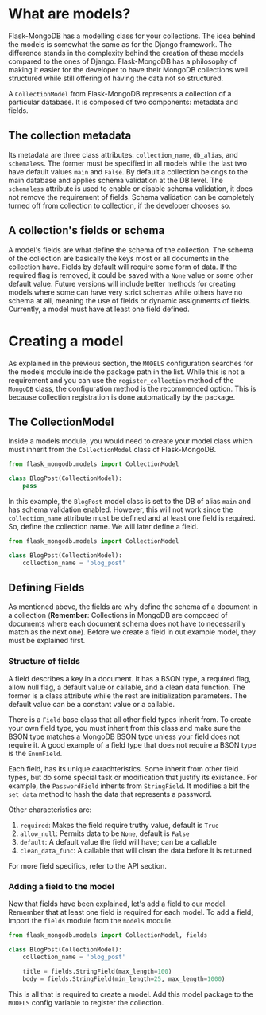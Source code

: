 # What are models?

Flask-MongoDB has a modelling class for your collections. The idea behind the models is somewhat the same as for the Django framework. The difference stands in the complexity behind the creation of these models compared to the ones of Django. Flask-MongoDB has a philosophy of making it easier for the developer to have their MongoDB collections well structured while still offering of having the data not so structured. 

A `CollectionModel` from Flask-MongoDB represents a collection of a particular database. It is composed of two components: metadata and fields. 

## The collection metadata

Its metadata are three class attributes: `collection_name`, `db_alias`, and `schemaless`. The former must be specified in all models while the last two have default values `main` and `False`. By default a collection belongs to the main database and applies schema validation at the DB level. The `schemaless` attribute is used to enable or disable schema validation, it does not remove the requirement of fields. Schema validation can be completely turned off from collection to collection, if the developer chooses so. 

## A collection's fields or schema

A model's fields are what define the schema of the collection. The schema of the collection are basically the keys most or all documents in the collection have. Fields by default will require some form of data. If the required flag is removed, it could be saved with a `None` value or some other default value. Future versions will include better methods for creating models where some can have very strict schemas while others have no schema at all, meaning the use of fields or dynamic assignments of fields. Currently, a model must have at least one field defined. 

# Creating a model

As explained in the previous section, the `MODELS` configuration searches for the models module inside the package path in the list. While this is not a requirement and you can use the `register_collection` method of the `MongoDB` class, the configuration method is the recommended option. This is because collection registration is done automatically by the package. 

## The CollectionModel

Inside a models module, you would need to create your model class which must inherit from the `CollectionModel` class of Flask-MongoDB.
```python
from flask_mongodb.models import CollectionModel

class BlogPost(CollectionModel):
    pass
```
In this example, the `BlogPost` model class is set to the DB of alias `main` and has schema validation enabled. However, this will not work since the `collection_name` attribute must be defined and at least one field is required. So, define the collection name. We will later define a field.
```python
from flask_mongodb.models import CollectionModel

class BlogPost(CollectionModel):
    collection_name = 'blog_post'
```

## Defining Fields

As mentioned above, the fields are why define the schema of a document in a collection (**Remember**: Collections in MongoDB are composed of documents where each document schema does not have to necessarilly match as the next one). Before we create a field in out example model, they must be explained first.

### Structure of fields

A field describes a key in a document. It has a BSON type, a required flag, allow null flag, a default value or callable, and a clean data function. The former is a class attribute while the rest are initialization parameters. The default value can be a constant value or a callable. 

There is a `Field` base class that all other field types inherit from. To create your own field type, you must inherit from this class and make sure the BSON type matches a MongoDB BSON type unless your field does not require it. A good example of a field type that does not require a BSON type is the `EnumField`. 

Each field, has its unique carachteristics. Some inherit from other field types, but do some special task or modification that justify its existance. For example, the `PasswordField` inherits from `StringField`. It modifies a bit the `set_data` method to hash the data that represents a password. 

Other characteristics are:

1. `required`: Makes the field require truthy value, default is `True`
2. `allow_null`: Permits data to be `None`, default is `False`
3. `default`: A default value the field will have; can be a callable
4. `clean_data_func`: A callable that will clean the data before it is returned

For more field specifics, refer to the API section.

### Adding a field to the model

Now that fields have been explained, let's add a field to our model. Remember that at least one field is required for each model. To add a field, import the `fields` module from the `models` module.
```python
from flask_mongodb.models import CollectionModel, fields

class BlogPost(CollectionModel):
    collection_name = 'blog_post'
    
    title = fields.StringField(max_length=100)
    body = fields.StringField(min_length=25, max_length=1000)
```

This is all that is required to create a model. Add this model package to the `MODELS` config variable to register the collection.
